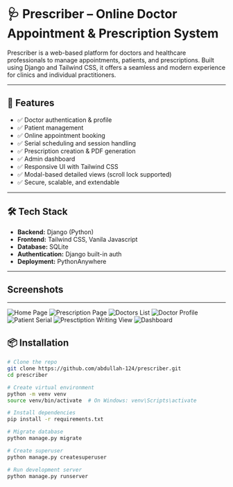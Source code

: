 # 🩺 Prescriber – Online Doctor Appointment & Prescription System

Prescriber is a web-based platform for doctors and healthcare professionals to manage appointments, patients, and prescriptions. Built using Django and Tailwind CSS, it offers a seamless and modern experience for clinics and individual practitioners.

---

## 🚀 Features

- ✅ Doctor authentication & profile
- ✅ Patient management
- ✅ Online appointment booking
- ✅ Serial scheduling and session handling
- ✅ Prescription creation & PDF generation
- ✅ Admin dashboard
- ✅ Responsive UI with Tailwind CSS
- ✅ Modal-based detailed views (scroll lock supported)
- ✅ Secure, scalable, and extendable

---

## 🛠️ Tech Stack

- **Backend:** Django (Python)
- **Frontend:** Tailwind CSS, Vanila Javascript
- **Database:** SQLite  
- **Authentication:** Django built-in auth
- **Deployment:** PythonAnywhere

---
## Screenshots
---
![Home Page](media/ss/photo3.png)
![Prescription Page](media/ss/photo5.png)
![Doctors List](media/ss/photo6.png)
![Doctor Profile](media/ss/photo2.png)
![Patient Serial](media/ss/photo7.png)
![Presctiption Writing View](media/ss/photo1.png)
![Dashboard](media/ss/photo4.png)


## 📦 Installation

```bash
# Clone the repo
git clone https://github.com/abdullah-124/prescriber.git
cd prescriber

# Create virtual environment
python -m venv venv
source venv/bin/activate  # On Windows: venv\Scripts\activate

# Install dependencies
pip install -r requirements.txt

# Migrate database
python manage.py migrate

# Create superuser
python manage.py createsuperuser

# Run development server
python manage.py runserver
